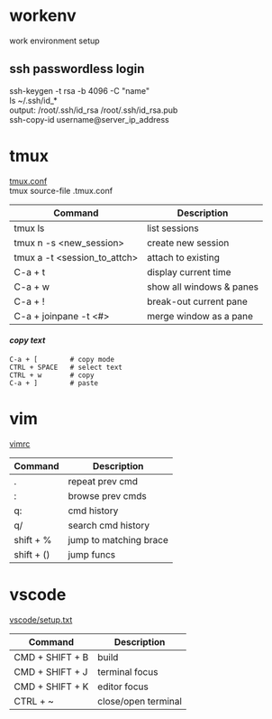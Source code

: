 # workenv
work environment setup

## ssh passwordless login 
ssh-keygen -t rsa -b 4096 -C "name"  
ls ~/.ssh/id_*  
output: /root/.ssh/id_rsa  /root/.ssh/id_rsa.pub  
ssh-copy-id username@server_ip_address  

# tmux  
[tmux.conf](tmux.conf)  
tmux source-file .tmux.conf  

  Command                       | Description
  ---------------------------   | -------------
  tmux ls                       | list sessions
  tmux n -s <new_session>       | create new session
  tmux a -t <session_to_attch>  | attach to existing
  C-a + t                       | display current time 
  C-a + w                       | show all windows & panes  
  C-a + !                       | break-out current pane  
  C-a + joinpane -t <#>         | merge window as a pane  
  
#### _copy text_  
    C-a + [        # copy mode 
    CTRL + SPACE   # select text  
    CTRL + w       # copy
    C-a + ]        # paste

# vim
[vimrc](vimrc)  

  Command                       | Description
  ---------------------------   | -------------
  .                             | repeat prev cmd  
  :                             | browse prev cmds  
  q:                            | cmd history  
  q/                            | search cmd history  
  shift + %                     | jump to matching brace
  shift + ()                    | jump funcs  
  
  # vscode
[vscode/setup.txt](setup)  

  Command                       | Description
  ---------------------------   | -------------
  CMD + SHIFT + B               | build
  CMD + SHIFT + J               | terminal focus
  CMD + SHIFT + K               | editor focus
  CTRL + ~                      | close/open terminal  
  
<!--- this is a comment ---> 
<!--- &nbsp;&nbsp;&nbsp;&nbsp;&nbsp;&nbsp; # adds 6 space --->
